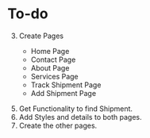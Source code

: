 # To-do

<!--
1. Install React Packages DONE
    - React Router Dom
    - Firebase
    - TailwindCss
    - framer Motion
    - lucide icons
    - React toastify

2. setup Tailwind and select fonts and Colors DONE -->

3. Create Pages

   - Home Page
   - Contact Page
   - About Page
   - Services Page
   - Track Shipment Page
   - Add Shipment Page

<!-- 4. Get Functionality to add shipment. -->

5. Get Functionality to find Shipment.
6. Add Styles and details to both pages.
7. Create the other pages.
